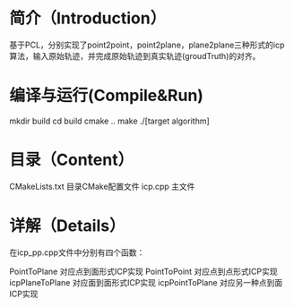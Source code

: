 # 简介（Introduction）
基于PCL，分别实现了point2point，point2plane，plane2plane三种形式的icp算法，输入原始轨迹，并完成原始轨迹到真实轨迹(groudTruth)的对齐。

# 编译与运行(Compile&Run)
mkdir build
cd build
cmake ..
make
./[target algorithm]
# 目录（Content）
CMakeLists.txt 目录CMake配置文件
icp.cpp 主文件
# 详解（Details）
在icp_pp.cpp文件中分别有四个函数：

PointToPlane 对应点到面形式ICP实现
PointToPoint 对应点到点形式ICP实现
icpPlaneToPlane 对应面到面形式ICP实现
icpPointToPlane 对应另一种点到面ICP实现
